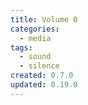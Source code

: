 ```yaml
---
title: Volume 0
categories:
  - media
tags:
  - sound
  - silence
created: 0.7.0
updated: 0.19.0
---
```

